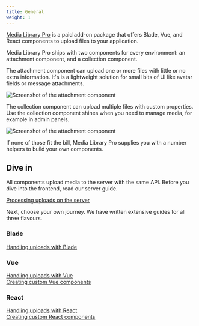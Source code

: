```yaml
---
title: General
weight: 1
---
```


[Media Library Pro](http://medialibrary.pro) is a paid add-on package that offers Blade, Vue, and React components to upload files to your application.

Media Library Pro ships with two components for every environment: an attachment component, and a collection component.

The attachment component can upload one or more files with little or no extra information. It's is a lightweight solution for small bits of UI like avatar fields or message attachments.

![Screenshot of the attachment component](/docs/laravel-medialibrary/v9/images/pro/attachment.png)

The collection component can upload multiple files with custom properties. Use the collection component shines when you need to manage media, for example in admin panels.

![Screenshot of the attachment component](/docs/laravel-medialibrary/v9/images/pro/collection.png)

If none of those fit the bill, Media Library Pro supplies you with a number helpers to build your own components.

## Dive in

All components upload media to the server with the same API. Before you dive into the frontend, read our server guide.

[Processing uploads on the server](processing-uploads-on-the-server)

Next, choose your own journey. We have written extensive guides for all three flavours.

### Blade

[Handling uploads with Blade](handling-uploads-with-blade)

### Vue

[Handling uploads with Vue](handling-uploads-with-vue) <br>
[Creating custom Vue components](creating-custom-vue-components)

### React

[Handling uploads with React](handling-uploads-with-react) <br>
[Creating custom React components](creating-custom-react-components)
